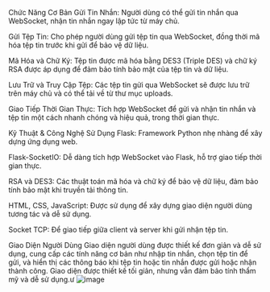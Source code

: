 Chức Năng Cơ Bản
Gửi Tin Nhắn: Người dùng có thể gửi tin nhắn qua WebSocket, nhận tin nhắn ngay lập tức từ máy chủ.

Gửi Tệp Tin: Cho phép người dùng gửi tệp tin qua WebSocket, đồng thời mã hóa tệp tin trước khi gửi để bảo vệ dữ liệu.

Mã Hóa và Chữ Ký: Tệp tin được mã hóa bằng DES3 (Triple DES) và chữ ký RSA được áp dụng để đảm bảo tính bảo mật của tệp tin và dữ liệu.

Lưu Trữ và Truy Cập Tệp: Các tệp tin gửi qua WebSocket sẽ được lưu trữ trên máy chủ và có thể tải về từ thư mục uploads.

Giao Tiếp Thời Gian Thực: Tích hợp WebSocket để gửi và nhận tin nhắn và tệp tin một cách nhanh chóng và hiệu quả, trong thời gian thực.

Kỹ Thuật & Công Nghệ Sử Dụng
Flask: Framework Python nhẹ nhàng để xây dựng ứng dụng web.

Flask-SocketIO: Dễ dàng tích hợp WebSocket vào Flask, hỗ trợ giao tiếp thời gian thực.

RSA và DES3: Các thuật toán mã hóa và chữ ký để bảo vệ dữ liệu, đảm bảo tính bảo mật khi truyền tải thông tin.

HTML, CSS, JavaScript: Được sử dụng để xây dựng giao diện người dùng tương tác và dễ sử dụng.

Socket TCP: Để giao tiếp giữa client và server khi gửi nhận tệp tin.

Giao Diện Người Dùng
Giao diện người dùng được thiết kế đơn giản và dễ sử dụng, cung cấp các tính năng cơ bản như nhập tin nhắn, chọn tệp tin để gửi, và hiển thị các thông báo khi tệp tin hoặc tin nhắn được gửi hoặc nhận thành công. Giao diện được thiết kế tối giản, nhưng vẫn đảm bảo tính thẩm mỹ và dễ sử dụng.ư
![image](https://github.com/user-attachments/assets/275f9202-18ba-4634-b986-a395793a257c)

